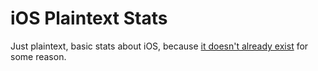 # iOS Plaintext Stats
Just plaintext, basic stats about iOS, because [it doesn't already exist](https://www.google.com/search?q=iOS+Versions+plaintext+list) for some reason.
